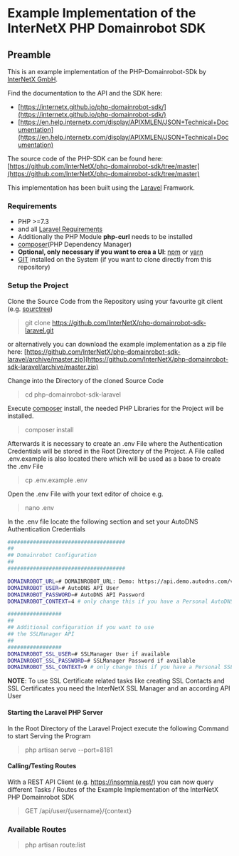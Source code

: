 # Example Implementation of the InterNetX PHP Domainrobot SDK

## Preamble

This is an example implementation of the PHP-Domainrobot-SDk by [InterNetX GmbH](https://interentx.com).

Find the documentation to the API and the SDK here:

* [https://internetx.github.io/php-domainrobot-sdk/](https://internetx.github.io/php-domainrobot-sdk/)
* [https://en.help.internetx.com/display/APIXMLEN/JSON+Technical+Documentation](https://en.help.internetx.com/display/APIXMLEN/JSON+Technical+Documentation)

The source code of the PHP-SDK can be found here: [https://github.com/InterNetX/php-domainrobot-sdk/tree/master](https://github.com/InterNetX/php-domainrobot-sdk/tree/master)

This implementation has been built using the [Laravel](https://laravel.com) Framwork.

### Requirements

* PHP >=7.3
* and all [Laravel Requirements](https://laravel.com/docs/master/installation)
* Additionally the PHP Module **php-curl** needs to be installed
* [composer](https://getcomposer.org/)(PHP Dependency Manager)
* **Optional, only necessary if you want to crea a UI**: [npm](https://www.npmjs.com/) or [yarn](https://yarnpkg.com/)
* [GIT](https://git-scm.com/) installed on the System (if you want to clone directly from this repository)

### Setup the Project

Clone the Source Code from the Repository using your favourite git client (e.g. [sourctree](https://www.sourcetreeapp.com/))
> git clone https://github.com/InterNetX/php-domainrobot-sdk-laravel.git

or alternatively you can download the example implementation as a zip file here: [https://github.com/InterNetX/php-domainrobot-sdk-laravel/archive/master.zip](https://github.com/InterNetX/php-domainrobot-sdk-laravel/archive/master.zip)

Change into the Directory of the cloned Source Code
> cd php-domainrobot-sdk-laravel

Execute [composer](https://getcomposer.org/) install, the needed PHP Libraries for the Project will be installed.
> composer install

Afterwards it is necessary to create an .env File where the Authentication Credentials will be stored in the Root Directory of the Project. A File called .env.example is also located there which will be used as a base to create the .env File
> cp .env.example .env

Open the .env File with your text editor of choice e.g.
> nano .env

In the .env file locate the following section and set your AutoDNS Authentication Credentials

```bash
#####################################
##
## Domainrobot Configuration
##
#####################################

DOMAINROBOT_URL=# DOMAINROBOT_URL: Demo: https://api.demo.autodns.com/v1, Live: https://api.autodns.com/v1
DOMAINROBOT_USER=# AutoDNS API User
DOMAINROBOT_PASSWORD=# AutoDNS API Password
DOMAINROBOT_CONTEXT=4 # only change this if you have a Personal AutoDNS Account

#################
##
## Additional configuration if you want to use
## the SSLManager API
##
#################
DOMAINROBOT_SSL_USER=# SSLManager User if available
DOMAINROBOT_SSL_PASSWORD=# SSLManager Password if available
DOMAINROBOT_SSL_CONTEXT=9 # only change this if you have a Personal SSLManager Account
```

**NOTE**: To use SSL Certificate related tasks like creating SSL Contacts and SSL Certificates you need the InterNetX SSL Manager and an according API User


#### Starting the Laravel PHP Server

In the Root Directory of the Laravel Project execute the following Command to start Serving the Program

> php artisan serve --port=8181

#### Calling/Testing Routes

With a REST API Client (e.g. https://insomnia.rest/) you can now query different Tasks / Routes of the Example Implementation of the InterNetX PHP Domainrobot SDK

> GET /api/user/{username}/{context}

### Available Routes

> php artisan route:list